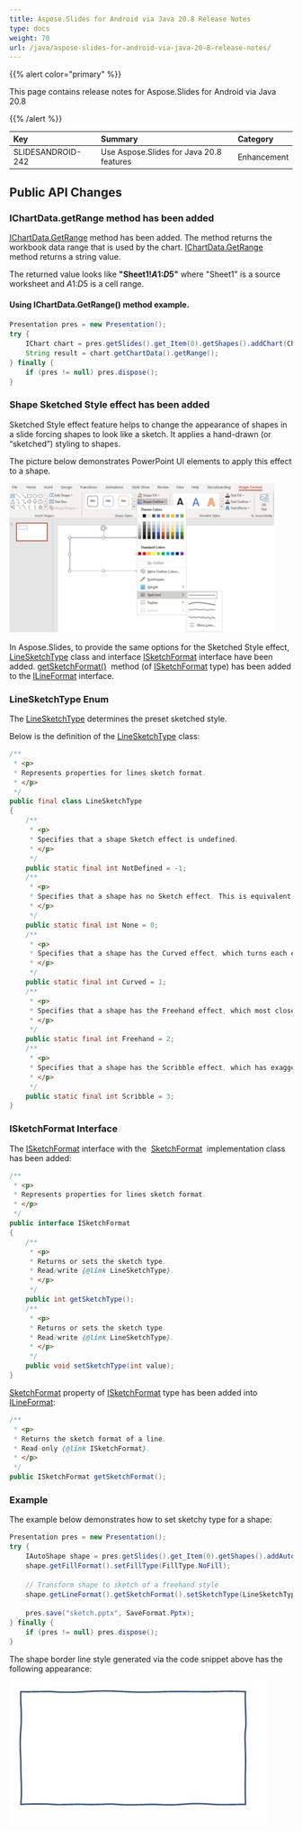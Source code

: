 ```yaml
---
title: Aspose.Slides for Android via Java 20.8 Release Notes
type: docs
weight: 70
url: /java/aspose-slides-for-android-via-java-20-8-release-notes/
---
```


{{% alert color="primary" %}} 

This page contains release notes for Aspose.Slides for Android via Java 20.8

{{% /alert %}} 

|**Key**|**Summary**|**Category**|
| :- | :- | :- |
|SLIDESANDROID-242|Use Aspose.Slides for Java 20.8 features|Enhancement|


## **Public API Changes**

### **IChartData.getRange method has been added**

[IChartData.GetRange](https://apireference.aspose.com/slides/androidjava/com.aspose.slides/IChartData#getRange--) method has been added. 
The method returns the workbook data range that is used by the chart. [IChartData.GetRange](https://apireference.aspose.com/slides/androidjava/com.aspose.slides/IChartData#getRange--) method returns a string value. 

The returned value looks like **"Sheet1!$A$1:$D$5"** where "Sheet1" is a source worksheet and $A$1:$D$5 is a cell range. 

#### Using IChartData.GetRange() method example.

``` java  
Presentation pres = new Presentation();
try {
    IChart chart = pres.getSlides().get_Item(0).getShapes().addChart(ChartType.ClusteredColumn, 10, 10, 400, 300);
    String result = chart.getChartData().getRange();
} finally {
    if (pres != null) pres.dispose();
}
```

### **Shape Sketched Style effect has been added**
Sketched Style effect feature helps to change the appearance of shapes in a slide forcing shapes to look like a sketch. 
It applies a hand-drawn (or “sketched”) styling to shapes.

The picture below demonstrates PowerPoint UI elements to apply this effect to a shape.

![todo:image_alt_text](aspose-slides-for-net-20-8-release-notes_1.png)

In Aspose.Slides, to provide the same options for the Sketched Style effect, [LineSketchType](https://apireference.aspose.com/slides/androidjava/com.aspose.slides/LineSketchType) class 
and interface [ISketchFormat](https://apireference.aspose.com/slides/androidjava/com.aspose.slides/ISketchFormat) 
interface have been added. [getSketchFormat()](https://apireference.aspose.com/slides/androidjava/com.aspose.slides/ILineFormat#getSketchFormat--) 
method (of [ISketchFormat](https://apireference.aspose.com/slides/androidjava/com.aspose.slides/ISketchFormat) type) has been added to the 
[ILineFormat](https://apireference.aspose.com/slides/androidjava/com.aspose.slides/ILineFormat) interface.

### **LineSketchType Enum**

The [LineSketchType](https://apireference.aspose.com/slides/androidjava/com.aspose.slides/LineSketchType) determines the preset sketched style.

Below is the definition of the [LineSketchType](https://apireference.aspose.com/slides/androidjava/com.aspose.slides/LineSketchType) class: 

```java 
/**
 * <p>
 * Represents properties for lines sketch format.
 * </p>
 */
public final class LineSketchType
{
    /**
     * <p>
     * Specifies that a shape Sketch effect is undefined. 
     * </p>
     */
    public static final int NotDefined = -1;
    /**
     * <p>
     * Specifies that a shape has no Sketch effect. This is equivalent to this property being empty.
     * </p>
     */
    public static final int None = 0;
    /**
     * <p>
     * Specifies that a shape has the Curved effect, which turns each edge of the shape into one big gentle curve.
     * </p>
     */
    public static final int Curved = 1;
    /**
     * <p>
     * Specifies that a shape has the Freehand effect, which most closely resembles an imperfectly drawn line.
     * </p>
     */
    public static final int Freehand = 2;
    /**
     * <p>
     * Specifies that a shape has the Scribble effect, which has exaggerated oscillation as if drawn purposely messy.
     * </p>
     */
    public static final int Scribble = 3;
}
```

### **ISketchFormat Interface**
The [ISketchFormat](https://apireference.aspose.com/slides/androidjava/com.aspose.slides/ISketchFormat) interface with the 
[SketchFormat](https://apireference.aspose.com/slides/androidjava/com.aspose.slides/SketchFormat) 
implementation class has been added:

```java 
/**
 * <p>
 * Represents properties for lines sketch format.
 * </p>
 */
public interface ISketchFormat
{
    /**
     * <p>
     * Returns or sets the sketch type.
     * Read/write {@link LineSketchType}.
     * </p>
     */
    public int getSketchType();
    /**
     * <p>
     * Returns or sets the sketch type.
     * Read/write {@link LineSketchType}.
     * </p>
     */
    public void setSketchType(int value);
}
```

[SketchFormat](https://apireference.aspose.com/slides/androidjava/com.aspose.slides/SketchFormat) property of 
[ISketchFormat](https://apireference.aspose.com/slides/androidjava/com.aspose.slides/ISketchFormat) type has been added into 
[ILineFormat](https://apireference.aspose.com/slides/androidjava/com.aspose.slides/ILineFormat):

```java 
/**
 * <p>
 * Returns the sketch format of a line.
 * Read-only {@link ISketchFormat}.
 * </p>
 */
public ISketchFormat getSketchFormat();
```

### **Example**
The example below demonstrates how to set sketchy type for a shape:
```java 
Presentation pres = new Presentation();
try {
    IAutoShape shape = pres.getSlides().get_Item(0).getShapes().addAutoShape(ShapeType.Rectangle, 20, 20, 300, 150);
    shape.getFillFormat().setFillType(FillType.NoFill);

    // Transform shape to sketch of a freehand style
    shape.getLineFormat().getSketchFormat().setSketchType(LineSketchType.Freehand);

    pres.save("sketch.pptx", SaveFormat.Pptx);
} finally {
    if (pres != null) pres.dispose();
}
```

The shape border line style generated via the code snippet above has the following appearance:

![todo:image_alt_text](aspose-slides-for-net-20-8-release-notes_2.png)